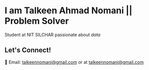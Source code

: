 # I am Talkeen Ahmad Nomani || Problem Solver

Student at NIT SILCHAR passionate about *data*
## Let's Connect!
💌 Email: talkeennomani@gmail.com or at talkeennomani@gmail.com

<!---
TalkeenAhmadNomani/TalkeenAhmadNomani is a ✨ special ✨ repository because its `README.md` (this file) appears on your GitHub profile.
You can click the Preview link to take a look at your changes.
--->

